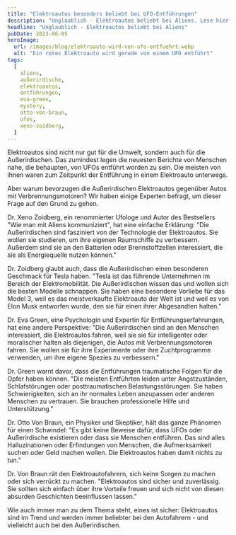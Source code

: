 ```yaml
---
title: "Elektroautos besonders beliebt bei UFO-Entführungen"
description: "Unglaublich - Elektroautos beliebt bei Aliens. Lese hier weiter was die ersten Erkentnisse dazu sind."
headline: "Unglaublich - Elektroautos beliebt bei Aliens"
pubDate: 2023-06-05
heroImage:
  url: /images/blog/elektroauto-wird-von-ufo-entfuehrt.webp
  alt: "Ein rotes Elektroauto wird gerade von einem UFO entführt"
tags:
  [
    aliens,
    außerirdische,
    elektroautos,
    entführungen,
    eva-green,
    mystery,
    otto-von-braun,
    ufos,
    xeno-zoidberg,
  ]
---
```


Elektroautos sind nicht nur gut für die Umwelt, sondern auch für die Außerirdischen. Das zumindest legen die neuesten Berichte von Menschen nahe, die behaupten, von UFOs entführt worden zu sein. Die meisten von ihnen waren zum Zeitpunkt der Entführung in einem Elektroauto unterwegs.

Aber warum bevorzugen die Außerirdischen Elektroautos gegenüber Autos mit Verbrennungsmotoren? Wir haben einige Experten befragt, um dieser Frage auf den Grund zu gehen.

Dr. Xeno Zoidberg, ein renommierter Ufologe und Autor des Bestsellers "Wie man mit Aliens kommuniziert", hat eine einfache Erklärung: "Die Außerirdischen sind fasziniert von der Technologie der Elektroautos. Sie wollen sie studieren, um ihre eigenen Raumschiffe zu verbessern. Außerdem sind sie an den Batterien oder Brennstoffzellen interessiert, die sie als Energiequelle nutzen können."

Dr. Zoidberg glaubt auch, dass die Außerirdischen einen besonderen Geschmack für Tesla haben. "Tesla ist das führende Unternehmen im Bereich der Elektromobilität. Die Außerirdischen wissen das und wollen sich die besten Modelle schnappen. Sie haben eine besondere Vorliebe für das Model 3, weil es das meistverkaufte Elektroauto der Welt ist und weil es von Elon Musk entworfen wurde, den sie für einen ihrer Abgesandten halten."

Dr. Eva Green, eine Psychologin und Expertin für Entführungserfahrungen, hat eine andere Perspektive: "Die Außerirdischen sind an den Menschen interessiert, die Elektroautos fahren, weil sie sie für intelligenter oder moralischer halten als diejenigen, die Autos mit Verbrennungsmotoren fahren. Sie wollen sie für ihre Experimente oder ihre Zuchtprogramme verwenden, um ihre eigene Spezies zu verbessern."

Dr. Green warnt davor, dass die Entführungen traumatische Folgen für die Opfer haben können. "Die meisten Entführten leiden unter Angstzuständen, Schlafstörungen oder posttraumatischen Belastungsstörungen. Sie haben Schwierigkeiten, sich an ihr normales Leben anzupassen oder anderen Menschen zu vertrauen. Sie brauchen professionelle Hilfe und Unterstützung."

Dr. Otto Von Braun, ein Physiker und Skeptiker, hält das ganze Phänomen für einen Schwindel: "Es gibt keine Beweise dafür, dass UFOs oder Außerirdische existieren oder dass sie Menschen entführen. Das sind alles Halluzinationen oder Erfindungen von Menschen, die Aufmerksamkeit suchen oder Geld machen wollen. Die Elektroautos haben damit nichts zu tun."

Dr. Von Braun rät den Elektroautofahrern, sich keine Sorgen zu machen oder sich verrückt zu machen. "Elektroautos sind sicher und zuverlässig. Sie sollten sich einfach über ihre Vorteile freuen und sich nicht von diesen absurden Geschichten beeinflussen lassen."

Wie auch immer man zu dem Thema steht, eines ist sicher: Elektroautos sind im Trend und werden immer beliebter bei den Autofahrern - und vielleicht auch bei den Außerirdischen.
